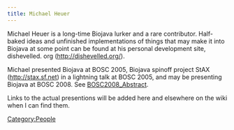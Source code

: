 ```yaml
---
title: Michael Heuer
---
```


Michael Heuer is a long-time Biojava lurker and a rare contributor.
Half-baked ideas and unfinished implementations of things that may make
it into Biojava at some point can be found at his personal development
site, dishevelled. org (http://dishevelled.org/).

Michael presented Biojava at BOSC 2005, Biojava spinoff project StAX
(http://stax.sf.net) in a lightning talk at BOSC 2005, and may be
presenting Biojava at BOSC 2008. See
[BOSC2008\_Abstract](BOSC2008_Abstract "wikilink").

Links to the actual presentions will be added here and elsewhere on the
wiki when I can find them.

<Category:People>
